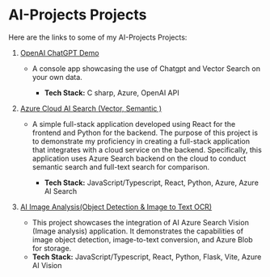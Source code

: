 # AI-Projects Projects

Here are the links to some of my AI-Projects Projects:


1. [OpenAI ChatGPT  Demo](https://github.com/edward232232/Azure_OpenAI_Chat_VectorSearch_Demo)
   -  A console app showcasing the use of Chatgpt and Vector Search on your own data.

      + **Tech Stack:** C sharp, Azure, OpenAI API

2. [Azure Cloud AI Search (Vector, Semantic )](https://github.com/edward232232/Azure-AI-Semantic-Search)
   - A simple full-stack application developed using React for the frontend and Python for the backend. The purpose of this project is to demonstrate my proficiency in creating       a full-stack application that integrates with a cloud service on the backend. Specifically, this application uses Azure Search backend on the cloud to conduct semantic           search and full-text search for comparison.

      + **Tech Stack:** JavaScript/Typescript, React, Python, Azure, Azure AI Search
    

3. [AI Image Analysis(Object Detection & Image to Text OCR)](https://github.com/edward232232/AI_Images/tree/master/ai_images)
   - This project showcases the integration of AI Azure Search Vision (Image analysis) application. It demonstrates the capabilities of image object detection, image-to-text          conversion, and Azure Blob for storage.

    + **Tech Stack:** JavaScript/Typescript, React, Python, Flask, Vite, Azure AI Vision


